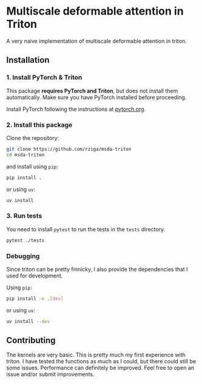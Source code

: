 # Multiscale deformable attention in Triton

A very naive implementation of multiscale deformable attention in triton.

## Installation

### 1. Install PyTorch & Triton

This package **requires PyTorch and Triton**, but does not install them automatically.
Make sure you have PyTorch installed before proceeding.  

Install PyTorch following the instructions at [pytorch.org](https://pytorch.org/get-started/locally/).

### 2. Install this package

Clone the repository:
```sh
git clone https://github.com/rziga/msda-triton
cd msda-triton
```

and install using `pip`:
```sh
pip install .
```
or using `uv`:
```sh
uv install
```

### 3. Run tests

You need to install `pytest` to run the tests in the `tests` directory.

```sh
pytest ./tests
```

### Debugging

Since triton can be pretty finnicky, I also provide the dependencies that I used for development.

Using `pip`:
```sh
pip install -e .[dev]
```
or using `uv`:
```sh
uv install --dev
```

## Contributing

The kernels are very basic. This is pretty much my first experience with triton. I have tested the functions as much as I could, but there could still be some issues. Performance can definitely be improved. Feel free to open an issue and/or submit improvements.